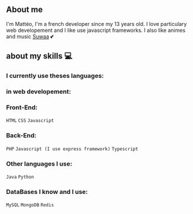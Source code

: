 ## About me

I'm Mattéo, I'm a french developer since my 13 years old. I love particulary web developement and I like use javascript frameworks. I also like animes and music 
<a href="https://github.com/Suwah">Suwaa</a> 💕

## about my skills 💻

### I currently use theses languages:

### in web developement:
### Front-End:
`HTML`
`CSS`
`Javascript`

### Back-End:
`PHP`
`Javascript (I use express framework)`
`Typescript`

### Other languages I use:
`Java` `Python`

### DataBases I know and I use:
`MySQL`
`MongoDB`
`Redis`
